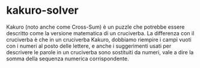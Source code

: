 # kakuro-solver

Kakuro (noto anche come Cross-Sum) è un puzzle che potrebbe essere descritto come la versione matematica di un cruciverba. La differenza con il cruciverba è che in un cruciverba Kakuro, dobbiamo riempire i campi vuoti con i numeri al posto delle lettere, e anche i suggerimenti usati per descrivere le parole in un cruciverba sono sostituiti da numeri, vale a dire la somma della sequenza numerica corrispondente.
